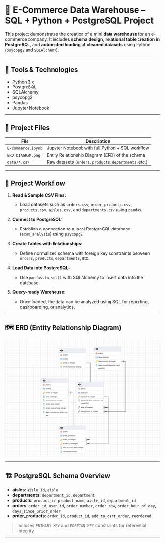 # 🛒 E-Commerce Data Warehouse – SQL + Python + PostgreSQL Project

This project demonstrates the creation of a mini **data warehouse** for an e-commerce company. It includes **schema design**, **relational table creation in PostgreSQL**, and **automated loading of cleaned datasets** using Python (`psycopg2` and `SQLAlchemy`).

---

## 🧰 Tools & Technologies

- Python 3.x
- PostgreSQL
- SQLAlchemy
- psycopg2
- Pandas
- Jupyter Notebook

---

## 📁 Project Files

| File                     | Description                                                        |
|--------------------------|--------------------------------------------------------------------|
| `E-commerce.ipynb`       | Jupyter Notebook with full Python + SQL workflow                   |
| `ERD DIAGRAM.png`        | Entity Relationship Diagram (ERD) of the schema                    |
| `data/*.csv`             | Raw datasets (`orders`, `products`, `departments`, etc.)           |

---

## 🧠 Project Workflow

1. **Read & Sample CSV Files:**
   - Load datasets such as `orders.csv`, `order_products.csv`, `products.csv`, `aisles.csv`, and `departments.csv` using `pandas`.

2. **Connect to PostgreSQL:**
   - Establish a connection to a local PostgreSQL database (`ecom_analysis`) using `psycopg2`.

3. **Create Tables with Relationships:**
   - Define normalized schema with foreign key constraints between `orders`, `products`, `departments`, etc.

4. **Load Data into PostgreSQL:**
   - Use `pandas.to_sql()` with SQLAlchemy to insert data into the database.

5. **Query-ready Warehouse:**
   - Once loaded, the data can be analyzed using SQL for reporting, dashboarding, or analytics.

---

## 🗺️ ERD (Entity Relationship Diagram)

![ERD Diagram](https://raw.githubusercontent.com/dinesh-puppala/Ecommerce-data-analysis-sql-python/main/ERD%20DIAGRAM.png)

---

## 🏗️ PostgreSQL Schema Overview

- **aisles**: `aisle_id`, `aisle`
- **departments**: `department_id`, `department`
- **products**: `product_id`, `product_name`, `aisle_id`, `department_id`
- **orders**: `order_id`, `user_id`, `order_number`, `order_dow`, `order_hour_of_day`, `days_since_prior_order`
- **order_products**: `order_id`, `product_id`, `add_to_cart_order`, `reordered`

> Includes `PRIMARY KEY` and `FOREIGN KEY` constraints for referential integrity

---
